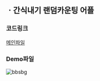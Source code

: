 ## ㆍ간식내기 랜덤카운팅 어플

### 코드링크
[메인파일](https://github.com/kosaay/SnackBattingGame/blob/master/app/src/main/java/com/portpolio/myapplication/MainActivity.kt)  


### Demo파일

![bbsbg](https://user-images.githubusercontent.com/99302996/179361706-2a20ffae-30b8-4b3e-9a2d-7e8c7194bc0b.gif)

  
</details>
